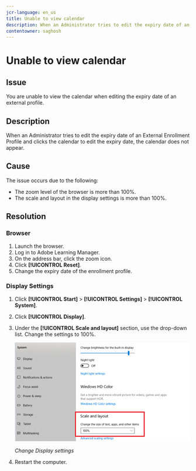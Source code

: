 ```yaml
---
jcr-language: en_us
title: Unable to view calendar
description: When an Administrator tries to edit the expiry date of an External Enrollment Profile and clicks the calendar to edit the expiry date, the calendar does not appear.
contentowner: saghosh
---
```



# Unable to view calendar

## Issue

You are unable to view the calendar when editing the expiry date of an external profile.

## Description

When an Administrator tries to edit the expiry date of an External Enrollment Profile and clicks the calendar to edit the expiry date, the calendar does not appear.

## Cause

The issue occurs due to the following:

* The zoom level of the browser is more than 100%.
* The scale and layout in the display settings is more than 100%.

## Resolution

### Browser

1. Launch the browser.
1. Log in to Adobe Learning Manager.
1. On the address bar, click the zoom icon.  
1. Click **[!UICONTROL Reset]**.
1. Change the expiry date of the enrollment profile.

### Display Settings

1. Click **[!UICONTROL Start]** > **[!UICONTROL Settings]** > **[!UICONTROL System]**.  
1. Click **[!UICONTROL Display]**.
1. Under the **[!UICONTROL Scale and layout]** section, use the drop-down list. Change the settings to 100%.

   ![](assets/scale-layout.png)

   *Change Display settings*

1. Restart the computer.
